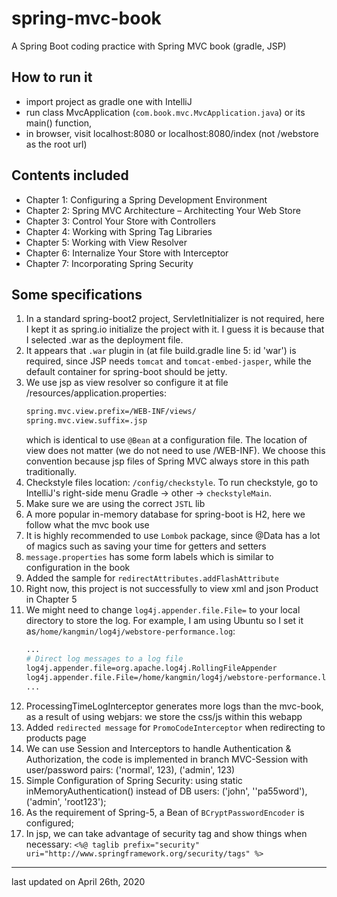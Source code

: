 # spring-mvc-book
A Spring Boot coding practice with Spring MVC book (gradle, JSP)

## How to run it
* import project as gradle one with IntelliJ
* run class MvcApplication (`com.book.mvc.MvcApplication.java`) or its main() function, 
* in browser, visit localhost:8080 or localhost:8080/index (not /webstore as the root url)

## Contents included
* Chapter 1: Configuring a Spring Development Environment
* Chapter 2: Spring MVC Architecture – Architecting Your Web Store
* Chapter 3: Control Your Store with Controllers
* Chapter 4: Working with Spring Tag Libraries
* Chapter 5: Working with View Resolver
* Chapter 6: Internalize Your Store with Interceptor
* Chapter 7: Incorporating Spring Security

## Some specifications
1. In a standard spring-boot2 project, ServletInitializer is not required, here I kept it as spring.io initialize the project with it. 
   I guess it is because that I selected .war as the deployment file.
2. It appears that `.war` plugin in (at file build.gradle line 5: id 'war') is required, since JSP needs `tomcat` and `tomcat-embed-jasper`, 
   while the default container for spring-boot should be jetty.
3. We use jsp as view resolver so configure it at file /resources/application.properties:
    ```bash
    spring.mvc.view.prefix=/WEB-INF/views/
    spring.mvc.view.suffix=.jsp
    ```
    which is identical to use `@Bean` at a configuration file.
    The location of view does not matter (we do not need to use /WEB-INF). We choose this convention because jsp files of Spring MVC always store in this path traditionally.
4. Checkstyle files location: `/config/checkstyle`. To run checkstyle, go to IntelliJ's right-side menu
   Gradle -> other -> `checkstyleMain`.
5. Make sure we are using the correct `JSTL` lib
6. A more popular in-memory database for spring-boot is H2, here we follow what the mvc book use
7. It is highly recommended to use `Lombok` package, since @Data has a lot of magics such as saving your time for getters and setters
8. `message.properties` has some form labels which is similar to configuration in the book
9. Added the sample for `redirectAttributes.addFlashAttribute`
10. Right now, this project is not successfully to view xml and json Product in Chapter 5
11. We might need to change `log4j.appender.file.File=` to your local directory to store the log. For example, I am using Ubuntu so I set it as`/home/kangmin/log4j/webstore-performance.log`:
    ```bash
    ...
    # Direct log messages to a log file
    log4j.appender.file=org.apache.log4j.RollingFileAppender
    log4j.appender.file.File=/home/kangmin/log4j/webstore-performance.log
    ...
    ```
12. ProcessingTimeLogInterceptor generates more logs than the mvc-book, as a result of using webjars: we store the css/js within this webapp
13. Added `redirected message` for `PromoCodeInterceptor` when redirecting to products page
14. We can use Session and Interceptors to handle Authentication & Authorization, the code is implemented in branch MVC-Session with user/password pairs: ('normal', 123), ('admin', 123)
15. Simple Configuration of Spring Security: using static inMemoryAuthentication() instead of DB users: ('john', ''pa55word'), ('admin', 'root123');
16. As the requirement of Spring-5, a Bean of `BCryptPasswordEncoder` is configured;
17. In jsp, we can take advantage of security tag and show things when necessary: `<%@ taglib prefix="security" uri="http://www.springframework.org/security/tags" %>`

---
last updated on April 26th, 2020
